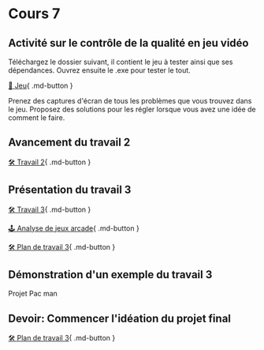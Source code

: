 # Cours 7

## Activité sur le contrôle de la qualité en jeu vidéo
Téléchargez le dossier suivant, il contient le jeu à tester ainsi que ses dépendances. Ouvrez ensuite le .exe pour tester le tout.     

[📁 Jeu](https://cmontmorency365-my.sharepoint.com/:f:/g/personal/lora_boisvert_cmontmorency_qc_ca/Eqc0RbqR1dpJoJWRuF2wUQoBI0fwS_Q6bD8Nbie4NokFJQ?e=bivfUR){ .md-button }  

Prenez des captures d'écran de tous les problèmes que vous trouvez dans le jeu. Proposez des solutions pour les régler lorsque vous avez une idée de comment le faire. 


## Avancement du travail 2
[🛠️ Travail 2](./travaux/travail2.md){ .md-button } 


## Présentation du travail 3

[🛠️ Travail 3](./travaux/travail3.md){ .md-button }     

[🕹️ Analyse de jeux arcade](./exercices/ex-jeuretro.md){ .md-button } 

[🛠️ Plan de travail 3](./consignes/plandetravail.md){ .md-button } 

## Démonstration d'un exemple du travail 3 

Projet Pac man

## Devoir: Commencer l'idéation du projet final

[🛠️ Plan de travail 3](./consignes/plandetravail.md){ .md-button } 
